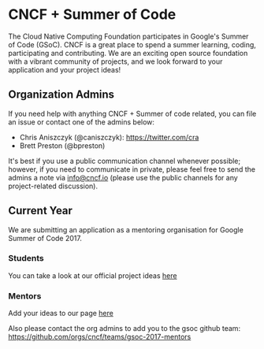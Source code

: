 # CNCF + Summer of Code

The Cloud Native Computing Foundation participates in Google's Summer of Code (GSoC). CNCF is a great place to spend a summer learning, coding, participating and contributing. We are an exciting open source foundation with a vibrant community of projects, and we look forward to your application and your project ideas!

## Organization Admins

If you need help with anything CNCF + Summer of code related, you can file an issue or contact one of the admins below:

* Chris Aniszczyk (@caniszczyk): https://twitter.com/cra
* Brett Preston (@bpreston)

It's best if you use a public communication channel whenever possible; however, if you need to communicate in private, please feel free to send the admins a note via info@cncf.io (please use the public channels for any project-related discussion).

## Current Year

We are submitting an application as a mentoring organisation for Google Summer of Code 2017.

### Students

You can take a look at our official project ideas [here](https://docs.google.com/spreadsheets/d/1Dg8LhFt4ky-z1Fg16BNLd9m1tue3QnAHeCc9MPmUuDg/edit#gid=0)

### Mentors

Add your ideas to our page [here](https://docs.google.com/spreadsheets/d/1Dg8LhFt4ky-z1Fg16BNLd9m1tue3QnAHeCc9MPmUuDg/edit#gid=0)

Also please contact the org admins to add you to the gsoc github team:
https://github.com/orgs/cncf/teams/gsoc-2017-mentors
